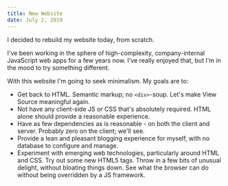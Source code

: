```yaml
---
title: New Website
date: July 2, 2019
---
```


I decided to rebuild my website today, from scratch.

I've been working in the sphere of high-complexity, company-internal JavaScript web apps for a few years now. I've really enjoyed that, but I'm in the mood to try something different.

With this website I'm going to seek minimalism. My goals are to:
- Get back to HTML. Semantic markup; no `<div>`-soup. Let's make View Source meaningful again.
- Not have any client-side JS or CSS that's absolutely required. HTML alone should provide a reasonable experience.
- Have as few dependencies as is reasonable - on both the client and server. Probably zero on the client; we'll see.
- Provide a lean and pleasant blogging experience for myself, with no database to configure and manage.
- Experiment with emerging web technologies, particularly around HTML and CSS. Try out some new HTML5 tags. Throw in a few bits of unusual delight, without bloating things down. See what the browser can do without being overridden by a JS framework.
